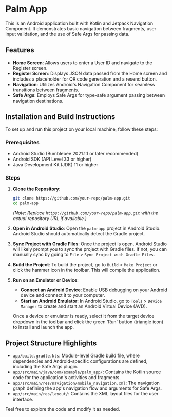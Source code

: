 # Palm App

This is an Android application built with Kotlin and Jetpack Navigation Component. It demonstrates basic navigation between fragments, user input validation, and the use of Safe Args for passing data.

## Features

*   **Home Screen**: Allows users to enter a User ID and navigate to the Register screen.
*   **Register Screen**: Displays JSON data passed from the Home screen and includes a placeholder for QR code generation and a resend button.
*   **Navigation**: Utilizes Android's Navigation Component for seamless transitions between fragments.
*   **Safe Args**: Employs Safe Args for type-safe argument passing between navigation destinations.

## Installation and Build Instructions

To set up and run this project on your local machine, follow these steps:

### Prerequisites

*   Android Studio (Bumblebee 2021.1.1 or later recommended)
*   Android SDK (API Level 33 or higher)
*   Java Development Kit (JDK) 11 or higher

### Steps

1.  **Clone the Repository**:
    ```bash
    git clone https://github.com/your-repo/palm-app.git
    cd palm-app
    ```
    *(Note: Replace `https://github.com/your-repo/palm-app.git` with the actual repository URL if available.)*

2.  **Open in Android Studio**:
    Open the `palm-app` project in Android Studio. Android Studio should automatically detect the Gradle project.

3.  **Sync Project with Gradle Files**:
    Once the project is open, Android Studio will likely prompt you to sync the project with Gradle files. If not, you can manually sync by going to `File` > `Sync Project with Gradle Files`.

4.  **Build the Project**:
    To build the project, go to `Build` > `Make Project` or click the hammer icon in the toolbar. This will compile the application.

5.  **Run on an Emulator or Device**:
    *   **Connect an Android Device**: Enable USB debugging on your Android device and connect it to your computer.
    *   **Start an Android Emulator**: In Android Studio, go to `Tools` > `Device Manager` to create and start an Android Virtual Device (AVD).
    
    Once a device or emulator is ready, select it from the target device dropdown in the toolbar and click the green 'Run' button (triangle icon) to install and launch the app.

## Project Structure Highlights

*   `app/build.gradle.kts`: Module-level Gradle build file, where dependencies and Android-specific configurations are defined, including the Safe Args plugin.
*   `app/src/main/java/com/example/palm_app/`: Contains the Kotlin source code for the application's activities and fragments.
*   `app/src/main/res/navigation/mobile_navigation.xml`: The navigation graph defining the app's navigation flow and arguments for Safe Args.
*   `app/src/main/res/layout/`: Contains the XML layout files for the user interface.

Feel free to explore the code and modify it as needed.